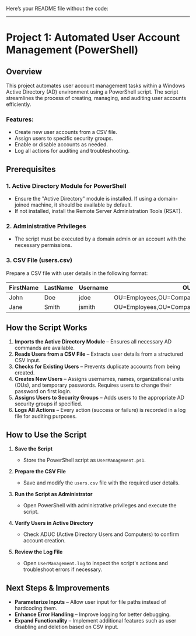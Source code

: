 Here’s your README file without the code:  

---

# Project 1: Automated User Account Management (PowerShell)  

## Overview  
This project automates user account management tasks within a Windows Active Directory (AD) environment using a PowerShell script. The script streamlines the process of creating, managing, and auditing user accounts efficiently.  

### Features:  
- Create new user accounts from a CSV file.  
- Assign users to specific security groups.  
- Enable or disable accounts as needed.  
- Log all actions for auditing and troubleshooting.  

## Prerequisites  

### 1. Active Directory Module for PowerShell  
- Ensure the "Active Directory" module is installed. If using a domain-joined machine, it should be available by default.  
- If not installed, install the Remote Server Administration Tools (RSAT).  

### 2. Administrative Privileges  
- The script must be executed by a domain admin or an account with the necessary permissions.  

### 3. CSV File (users.csv)  
Prepare a CSV file with user details in the following format:  

| FirstName | LastName | Username | OU | Group | Enabled |  
|-----------|---------|----------|----|-------|---------|  
| John | Doe | jdoe | OU=Employees,OU=Company,DC=example,DC=com | IT | True |  
| Jane | Smith | jsmith | OU=Employees,OU=Company,DC=example,DC=com | HR | False |  

## How the Script Works  

1. **Imports the Active Directory Module** – Ensures all necessary AD commands are available.  
2. **Reads Users from a CSV File** – Extracts user details from a structured CSV input.  
3. **Checks for Existing Users** – Prevents duplicate accounts from being created.  
4. **Creates New Users** – Assigns usernames, names, organizational units (OUs), and temporary passwords. Requires users to change their password on first login.  
5. **Assigns Users to Security Groups** – Adds users to the appropriate AD security groups if specified.  
6. **Logs All Actions** – Every action (success or failure) is recorded in a log file for auditing purposes.  

## How to Use the Script  

1. **Save the Script**  
   - Store the PowerShell script as `UserManagement.ps1`.  

2. **Prepare the CSV File**  
   - Save and modify the `users.csv` file with the required user details.  

3. **Run the Script as Administrator**  
   - Open PowerShell with administrative privileges and execute the script.  

4. **Verify Users in Active Directory**  
   - Check ADUC (Active Directory Users and Computers) to confirm account creation.  

5. **Review the Log File**  
   - Open `UserManagement.log` to inspect the script's actions and troubleshoot errors if necessary.  

## Next Steps & Improvements  

- **Parameterize Inputs** – Allow user input for file paths instead of hardcoding them.  
- **Enhance Error Handling** – Improve logging for better debugging.  
- **Expand Functionality** – Implement additional features such as user disabling and deletion based on CSV input.  
